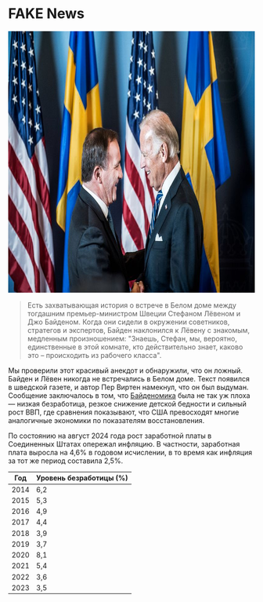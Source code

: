 [description]: # "Всё о фейковых новостях. Самиздат — это платформа управления контентом с возможностью хранения содержимого на USB-накопителе"
[keywords]: # "цензура,CMS,фейковые новости,самиздат,издательство,искусственный интеллект,открытый исходный код"

# FAKE News

<img src="bidenlofven.jpg" id="selectedimage" class="img-fluid mb-2 d-block" width="800" height="533" alt="Джо Байден встречается с премьер-министром Швеции Стефаном Лёвеном" />

<blockquote>
Есть захватывающая история о встрече в Белом доме между тогдашним премьер-министром Швеции Стефаном Лёвеном и Джо Байденом. Когда они сидели в окружении советников, стратегов и экспертов, Байден наклонился к Лёвену с знакомым, медленным произношением: "Знаешь, Стефан, мы, вероятно, единственные в этой комнате, кто действительно знает, каково это – происходить из рабочего класса".
</blockquote>

Мы проверили этот красивый анекдот и обнаружили, что он ложный. Байден и Лёвен никогда не встречались в Белом доме.
Текст появился в шведской газете, и автор Пер Виртен намекнул, что он был выдуман. Сообщение заключалось в том,
что [Байденомика](https://en.wikipedia.org/wiki/Economic_policy_of_the_Joe_Biden_administration) была не так уж плоха &mdash; низкая безработица, резкое снижение детской бедности
и сильный рост ВВП, где сравнения показывают, что США превосходят многие аналогичные экономики по показателям восстановления.

По состоянию на август 2024 года рост заработной платы в Соединенных Штатах опережал инфляцию. В частности,
заработная плата выросла на 4,6% в годовом исчислении, в то время как инфляция за тот же период составила 2,5%.

<div class="table-responsive">
  <table class="table table-bordered">
    <thead>
      <tr>
        <th>Год</th>
        <th>Уровень безработицы (%)</th>
      </tr>
    </thead>
    <tbody>
      <tr><td>2014</td><td>6,2</td></tr>
      <tr><td>2015</td><td>5,3</td></tr>
      <tr><td>2016</td><td>4,9</td></tr>
      <tr><td>2017</td><td>4,4</td></tr>
      <tr><td>2018</td><td>3,9</td></tr>
      <tr><td>2019</td><td>3,7</td></tr>
      <tr><td>2020</td><td>8,1</td></tr>
      <tr><td>2021</td><td>5,4</td></tr>
      <tr><td>2022</td><td>3,6</td></tr>
      <tr><td>2023</td><td>3,5</td></tr>
    </tbody>
  </table>
</div>
